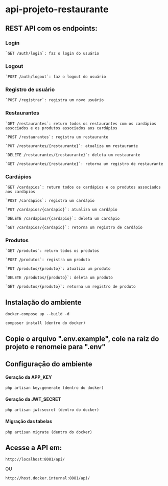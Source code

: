 # api-projeto-restaurante

## REST API com os endpoints:

### Login
```    
`GET /auth/login`: faz o login do usuário

```

### Logout
```    
`POST /auth/logout`: faz o logout do usuário

```

### Registro de usuário
```    
`POST /registrar`: registra um novo usuário

```

### Restaurantes
```    
`GET /restaurantes`: return todos os restaurantes com os cardápios associados e os produtos associados aos cardápios

`POST /restaurantes`: registra um restaurante

`PUT /restaurantes/{restaurante}`: atualiza um restaurante

`DELETE /restaurantes/{restaurante}`: deleta um restaurante

`GET /restaurantes/{restaurante}`: retorna um registro de restaurante

```
### Cardápios
```    
`GET /cardapios`: return todos os cardápios e os produtos associados aos cardápios

`POST /cardapios`: registra um cardápio

`PUT /cardapios/{cardapio}`: atualiza um cardápio

`DELETE /cardapios/{cardapio}`: deleta um cardápio

`GET /cardapios/{cardapio}`: retorna um registro de cardápio

```
### Produtos
```    
`GET /produtos`: return todos os produtos

`POST /produtos`: registra um produto

`PUT /produtos/{produto}`: atualiza um produto

`DELETE /produtos/{produto}`: deleta um produto

`GET /produtos/{produto}`: retorna um registro de produto

```

## Instalação do ambiente
```
docker-compose up --build -d
```

```
composer install (dentro do docker)
```

## Copie o arquivo ".env.example", cole na raiz do projeto e renomeie para ".env"

## Configuração do ambiente
#### Geração da APP_KEY
```
php artisan key:generate (dentro do docker)
```
#### Geração da JWT_SECRET
```
php artisan jwt:secret (dentro do docker)
```
#### Migração das tabelas
```
php artisan migrate (dentro do docker)
```

## Acesse a API em:
```
http://localhost:8081/api/
```
OU

```
http://host.docker.internal:8081/api/
```
